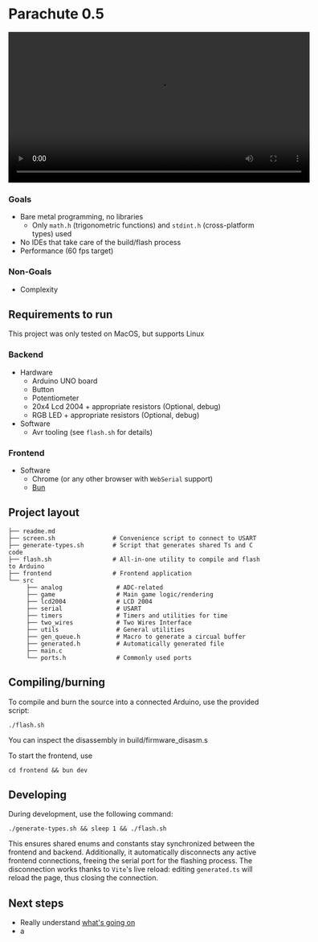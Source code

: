 # Parachute 0.5

<video width="600" controls>
  <source src="./pitch.mp4" type="video/mp4">
  Your browser does not support the video tag.
</video>

### Goals

- Bare metal programming, no libraries
    - Only `math.h` (trigonometric functions) and `stdint.h` (cross-platform types) used
- No IDEs that take care of the build/flash process
- Performance (60 fps target)

### Non-Goals

- Complexity

## Requirements to run

This project was only tested on MacOS, but supports Linux

### Backend

- Hardware
    - Arduino UNO board
    - Button
    - Potentiometer
    - 20x4 Lcd 2004 + appropriate resistors (Optional, debug)
    - RGB LED + appropriate resistors (Optional, debug)
- Software
    - Avr tooling (see `flash.sh` for details)

### Frontend

- Software
    - Chrome (or any other browser with `WebSerial` support)
    - [Bun](https://bun.sh/)

## Project layout

```
├── readme.md
├── screen.sh                # Convenience script to connect to USART
├── generate-types.sh        # Script that generates shared Ts and C code
├── flash.sh                 # All-in-one utility to compile and flash to Arduino
├── frontend                 # Frontend application
└── src
     ├── analog               # ADC-related
     ├── game                 # Main game logic/rendering
     ├── lcd2004              # LCD 2004
     ├── serial               # USART
     ├── timers               # Timers and utilities for time
     ├── two_wires            # Two Wires Interface
     ├── utils                # General utilities
     ├── gen_queue.h          # Macro to generate a circual buffer
     ├── generated.h          # Automatically generated file
     ├── main.c
     └── ports.h              # Commonly used ports
```

## Compiling/burning

To compile and burn the source into a connected Arduino, use the provided script:

```
./flash.sh
```

You can inspect the disassembly in build/firmware_disasm.s

To start the frontend, use

```
cd frontend && bun dev
```

## Developing

During development, use the following command:

```
./generate-types.sh && sleep 1 && ./flash.sh
```

This ensures shared enums and constants stay synchronized between the frontend and backend. Additionally, it automatically disconnects any active frontend connections, freeing the serial port for the flashing process.
The disconnection works thanks to `Vite`'s live reload: editing `generated.ts` will reload the page, thus closing the connection.

## Next steps

- Really understand [what's going on](https://www.nongnu.org/avr-libc/user-manual/FAQ.html#faq_libm)
- a
